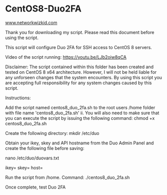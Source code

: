# CentOS8-Duo2FA

www.networkwizkid.com

Thank you for downloading my script. Please read this document before using the script.

This script will configure Duo 2FA for SSH access to CentOS 8 servers.

Video of the script running: https://youtu.be/LJb2oiw8qCA

Disclaimer: The script contained within this folder has been created and tested on CentOS 8 x64 architecture. However, I will not be held liable for any unforseen changes that the system encounters. By using this script you are accepting full responsibility for any system changes caused by this script.

Instructions:

Add the script named centos8_duo_2fa.sh to the root users /home folder with file name 'centos8_duo_2fa.sh' ii. You will also need to make sure that you can execute the script by issuing the following command: chmod +x centos8_duo_2fa.sh

Create the following directory: mkdir /etc/duo

Obtain your ikey, skey and API hostname from the Duo Admin Panel and create the following file before saving:

nano /etc/duo/duovars.txt

ikey= skey= host=

Run the script from /home. Command: ./centos8_duo_2fa.sh

Once complete, test Duo 2FA
